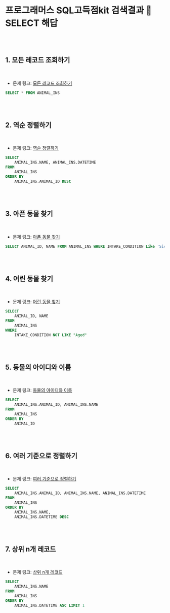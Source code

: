 # 프로그래머스 SQL고득점kit 검색결과 💉 SELECT 해답


<br /><br />


## 1. 모든 레코드 조회하기 

<br />


- 문제 링크: [모든 레코드 조회하기](https://programmers.co.kr/learn/courses/30/lessons/59034)


``` sql
SELECT * FROM ANIMAL_INS
```

<br /><br />


## 2. 역순 정렬하기

<br />

- 문제 링크: [역순 정렬하기](https://programmers.co.kr/learn/courses/30/lessons/59035)


``` sql
SELECT
	ANIMAL_INS.NAME, ANIMAL_INS.DATETIME
FROM 
	ANIMAL_INS
ORDER BY 
	ANIMAL_INS.ANIMAL_ID DESC
```

<br /><br />



## 3. 아픈 동물 찾기

<br />

- 문제 링크: [아픈 동물 찾기](https://programmers.co.kr/learn/courses/30/lessons/59036)


``` sql
SELECT ANIMAL_ID, NAME FROM ANIMAL_INS WHERE INTAKE_CONDITION Like 'Sick'
```

<br /><br />


## 4. 어린 동물 찾기

<br />

- 문제 링크: [어린 동물 찾기](https://programmers.co.kr/learn/courses/30/lessons/59037)


``` sql
SELECT 
    ANIMAL_ID, NAME 
FROM 
    ANIMAL_INS 
WHERE 
    INTAKE_CONDITION NOT LIKE "Aged"
```


<br /><br />


## 5. 동물의 아이디와 이름

<br />

- 문제 링크: [동물의 아이디와 이름](https://programmers.co.kr/learn/courses/30/lessons/59403)


``` sql
SELECT
    ANIMAL_INS.ANIMAL_ID, ANIMAL_INS.NAME
FROM 
    ANIMAL_INS
ORDER BY
    ANIMAL_ID
```

<br />
<br />



## 6. 여러 기준으로 정렬하기

<br />

- 문제 링크: [여러 기준으로 정렬하기](https://programmers.co.kr/learn/courses/30/lessons/59404)


``` sql
SELECT
    ANIMAL_INS.ANIMAL_ID, ANIMAL_INS.NAME, ANIMAL_INS.DATETIME
FROM
    ANIMAL_INS 
ORDER BY
    ANIMAL_INS.NAME, 
    ANIMAL_INS.DATETIME DESC
```

<br /><br />


## 7. 상위 n개 레코드

<br />

- 문제 링크: [상위 n개 레코드](https://programmers.co.kr/learn/courses/30/lessons/59405)


``` sql
SELECT
    ANIMAL_INS.NAME
FROM
    ANIMAL_INS 
ORDER BY
    ANIMAL_INS.DATETIME	ASC LIMIT 1
```

<br />

